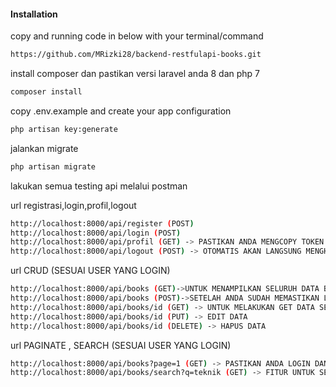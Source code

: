 #### Installation
copy and running code in below with your terminal/command

```bash
https://github.com/MRizki28/backend-restfulapi-books.git
```

install composer dan pastikan versi laravel anda 8 dan php 7

```bash
composer install
```

copy .env.example and create your app configuration

```bash
php artisan key:generate
```

jalankan migrate 

```bash
php artisan migrate
```

lakukan semua testing api melalui postman

url registrasi,login,profil,logout

```bash
http://localhost:8000/api/register (POST)
http://localhost:8000/api/login (POST)
http://localhost:8000/api/profil (GET) -> PASTIKAN ANDA MENGCOPY TOKEN DAN PASTE KE AUTHORIZATION PILIH BEARER TOKEN 
http://localhost:8000/api/logout (POST) -> OTOMATIS AKAN LANGSUNG MENGHAPUS TOKEN DARI DATABASE
```

url CRUD (SESUAI USER YANG LOGIN)

```bash
http://localhost:8000/api/books (GET)->UNTUK MENAMPILKAN SELURUH DATA BOOK SESUAI USER(! PASTIKAN ANDA MEMASUKAN TOKEN LOGIN KE AUTHORIZATION UNTUK MELAKUKAN GET)
http://localhost:8000/api/books (POST)->SETELAH ANDA SUDAH MEMASTIKAN LOGIN,ANDA BISA MELAKUKAN TAMBAH DATA BOOK (tittle,description)
http://localhost:8000/api/books/id (GET) -> UNTUK MELAKUKAN GET DATA SESUAI ID
http://localhost:8000/api/books/id (PUT) -> EDIT DATA 
http://localhost:8000/api/books/id (DELETE) -> HAPUS DATA
```

url PAGINATE , SEARCH (SESUAI USER YANG LOGIN)

```bash
http://localhost:8000/api/books?page=1 (GET) -> PASTIKAN ANDA LOGIN DAN MEMASUKAN TOKEN YANG DIBERIKAN 
http://localhost:8000/api/books/search?q=teknik (GET) -> FITUR UNTUK SEARCHING (TEKNIK DI GANTI SESUAI APA YG INGIN DI CARI)

```



